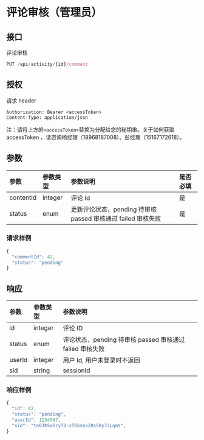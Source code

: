 # 评论审核（管理员）

## 接口

评论审核

```javascript
PUT /api/activity/{id}/comment
```

## 授权

请求 header

```http
Authorization: Bearer <accessToken>
Content-Type: application/json
```

注：请将上方的`<accessToken>`替换为分配给您的秘钥串。关于如何获取 accessToken ，请咨询杨经理（18968187008）、彭经理（15167172618）。

## 参数

| 参数 | 参数类型 | 参数说明 | 是否必填 |
| :--- | :--- | :--- | :--- |
| contentId | integer | 评论 Id | 是 |
| status | enum | 更新评论状态，pending 待审核 passed 审核通过 failed 审核失败 | 是 |

### 请求样例

```javascript
{
  "commentId": 42,
  "status": "pending"
}
```

## 响应

| 参数 | 参数类型 | 参数说明 |
| :--- | :--- | :--- |
| id | integer | 评论 ID |
| status | enum | 评论状态，pending 待审核 passed 审核通过 failed 审核失败 |
| userId | integer | 用户 Id, 用户未登录时不返回 |
| sid | string | sessionId |

### 响应样例

```javascript
{
  "id": 42,
  "status": "pending",
  "userId": 1234567,
  "sid": "tn0JKSxGryT2-xTGbsbxZ0sSDy7iLqmY",
}
```

